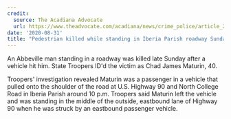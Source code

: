 ```yaml
---
credit:
  source: The Acadiana Advocate
  url: https://www.theadvocate.com/acadiana/news/crime_police/article_2616a482-eb8d-11ea-8ec1-f337c36d7dcf.html
date: '2020-08-31'
title: "Pedestrian killed while standing in Iberia Parish roadway Sunday night"
---
```

An Abbeville man standing in a roadway was killed late Sunday after a vehicle hit him. State Troopers ID'd the victim as Chad James Maturin, 40.

Troopers' investigation revealed Maturin was a passenger in a vehicle that pulled onto the shoulder of the road at U.S. Highway 90 and North College Road in Iberia Parish around 10 p.m. Troopers said Maturin left the vehicle and was standing in the middle of the outside, eastbound lane of Highway 90 when he was struck by an eastbound passenger vehicle.

